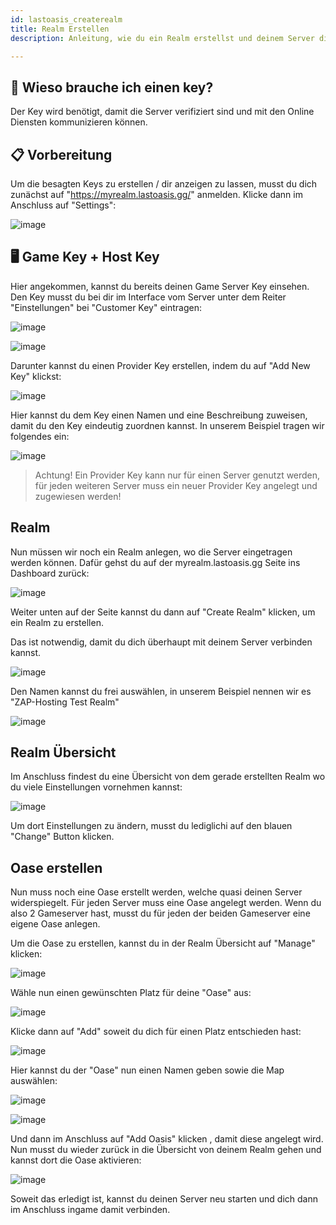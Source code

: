 ```yaml
---
id: lastoasis_createrealm
title: Realm Erstellen
description: Anleitung, wie du ein Realm erstellst und deinem Server die Keys zuweist.

---
```



## 🔧 Wieso brauche ich einen key?

Der Key wird benötigt, damit die Server verifiziert sind und mit den Online Diensten kommunizieren können.



## 📋 Vorbereitung

Um die besagten Keys zu erstellen / dir anzeigen zu lassen, musst du dich zunächst auf "https://myrealm.lastoasis.gg/" anmelden.
Klicke dann im Anschluss auf "Settings":

![image](https://user-images.githubusercontent.com/26007280/189680843-203edf9f-5585-452b-b3b1-0938f5b30471.png)

## 🖥️ Game Key + Host Key

Hier angekommen, kannst du bereits deinen Game Server Key einsehen.
Den Key musst du bei dir im Interface vom Server unter dem Reiter "Einstellungen" bei "Customer Key" eintragen:

![image](https://user-images.githubusercontent.com/26007280/189680873-40c11fe7-0e1f-48b0-9bd0-75253702179a.png)

![image](https://user-images.githubusercontent.com/26007280/189680911-3acb9551-b7c1-4e40-84ac-34dc61a366ca.png)

Darunter kannst du einen Provider Key erstellen, indem du auf "Add New Key" klickst:

![image](https://user-images.githubusercontent.com/26007280/189680940-4ff24c30-95f2-44ff-a8df-c2f039fbae95.png)

Hier kannst du dem Key einen Namen und eine Beschreibung zuweisen, damit du den Key eindeutig zuordnen kannst.
In unserem Beispiel tragen wir folgendes ein:

![image](https://user-images.githubusercontent.com/26007280/189680975-adc5d71d-cbfa-4aa8-a00a-948b9df41ec6.png)


> Achtung! Ein Provider Key kann nur für einen Server genutzt werden, für jeden weiteren Server muss ein neuer Provider Key angelegt und zugewiesen werden!


## Realm
Nun müssen wir noch ein Realm anlegen, wo die Server eingetragen werden können.
Dafür gehst du auf der myrealm.lastoasis.gg Seite ins Dashboard zurück:

![image](https://user-images.githubusercontent.com/26007280/189681030-f6aeee72-39ac-433c-9316-c461281e3862.png)

Weiter unten auf der Seite kannst du dann auf "Create Realm" klicken, um ein Realm zu erstellen.

Das ist notwendig, damit du dich überhaupt mit deinem Server verbinden kannst.

![image](https://user-images.githubusercontent.com/26007280/189681067-56a52479-4b16-44b9-adbe-2eaf4a564aa9.png)

Den Namen kannst du frei auswählen, in unserem Beispiel nennen wir es "ZAP-Hosting Test Realm"

![image](https://user-images.githubusercontent.com/26007280/189681113-535d663e-37ff-4dc8-82ef-7b067b99b576.png)

## Realm Übersicht
Im Anschluss findest du eine Übersicht von dem gerade erstellten Realm wo du viele Einstellungen vornehmen kannst:

![image](https://user-images.githubusercontent.com/26007280/189681140-5360f648-ebbc-4896-9962-ce7e818d91e9.png)

Um dort Einstellungen zu ändern, musst du lediglichi auf den blauen "Change" Button klicken.

## Oase erstellen
Nun muss noch eine Oase erstellt werden, welche quasi deinen Server widerspiegelt.
Für jeden Server muss eine Oase angelegt werden.
Wenn du also 2 Gameserver hast, musst du für jeden der beiden Gameserver eine eigene Oase anlegen.

Um die Oase zu erstellen, kannst du in der Realm Übersicht auf "Manage" klicken:

![image](https://user-images.githubusercontent.com/26007280/189681190-c40ae956-bb45-4980-b8c0-ba2326aeb3b7.png)

Wähle nun einen gewünschten Platz für deine "Oase" aus:

![image](https://user-images.githubusercontent.com/26007280/189681224-b14b1216-ca0f-4888-8191-c3946f09fdd7.png)

Klicke dann auf "Add" soweit du dich für einen Platz entschieden hast:

![image](https://user-images.githubusercontent.com/26007280/189681255-192f4011-7fd0-4300-b2a8-acff5c48934a.png)

Hier kannst du der "Oase" nun einen Namen geben sowie die Map auswählen:

![image](https://user-images.githubusercontent.com/26007280/189681288-d3fee205-44d9-4eea-b192-c8c509dd8595.png)

![image](https://user-images.githubusercontent.com/26007280/189681316-d5dff2d0-6477-4fdb-8fcf-270cbb82ac54.png)

Und dann im Anschluss auf "Add Oasis" klicken , damit diese angelegt wird.
Nun musst du wieder zurück in die Übersicht von deinem Realm gehen und kannst dort die Oase aktivieren:

![image](https://user-images.githubusercontent.com/26007280/189681363-be60f586-12be-4a00-80d1-81ed6a709989.png)

Soweit das erledigt ist, kannst du deinen Server neu starten und dich dann im Anschluss ingame damit verbinden.

